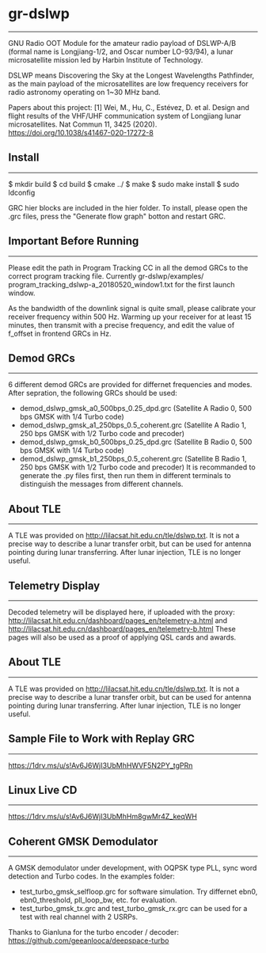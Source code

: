 # gr-dslwp
---------------------------------------
GNU Radio OOT Module for the amateur radio payload of DSLWP-A/B (formal name is Longjiang-1/2, and Oscar number LO-93/94), a lunar microsatellite mission led by Harbin Institute of Technology.

DSLWP means Discovering the Sky at the Longest Wavelengths Pathfinder, as the main payload of the microsatellites are low frequency receivers for radio astronomy operating on 1~30 MHz band. 

Papers about this project:
[1] Wei, M., Hu, C., Estévez, D. et al. Design and flight results of the VHF/UHF communication system of Longjiang lunar microsatellites. Nat Commun 11, 3425 (2020). https://doi.org/10.1038/s41467-020-17272-8


## Install
---------------------------------------
 $ mkdir build 
 $ cd build 
 $ cmake ../ 
 $ make 
 $ sudo make install 
 $ sudo ldconfig 

GRC hier blocks are included in the hier folder. To install, please open the .grc files, press the "Generate flow graph" botton and restart GRC.


## Important Before Running
---------------------------------------
Please edit the path in Program Tracking CC in all the demod GRCs to the correct program tracking file. Currently gr-dslwp/examples/ 
program_tracking_dslwp-a_20180520_window1.txt for the first launch window.

As the bandwidth of the downlink signal is quite small, please calibrate your receiver frequency within 500 Hz. Warming up your receiver for at least 15 minutes, then transmit with a precise frequency, and edit the value of f_offset in frontend GRCs in Hz.


## Demod GRCs
---------------------------------------
6 different demod GRCs are provided for differnet frequencies and modes.
After sepration, the following GRCs should be used:
- demod_dslwp_gmsk_a0_500bps_0.25_dpd.grc (Satellite A Radio 0, 500 bps GMSK with 1/4 Turbo code)
- demod_dslwp_gmsk_a1_250bps_0.5_coherent.grc (Satellite A Radio 1, 250 bps GMSK with 1/2 Turbo code and precoder)
- demod_dslwp_gmsk_b0_500bps_0.25_dpd.grc (Satellite B Radio 0, 500 bps GMSK with 1/4 Turbo code) 
- demod_dslwp_gmsk_b1_250bps_0.5_coherent.grc (Satellite B Radio 1, 250 bps GMSK with 1/2 Turbo code and precoder)
It is recommanded to generate the .py files first, then run them in different terminals to distinguish the messages from different channels. 


## About TLE
---------------------------------------
A TLE was provided on http://lilacsat.hit.edu.cn/tle/dslwp.txt. It is not a precise way to describe a lunar transfer orbit, but can be used for antenna pointing during lunar transferring. After lunar injection, TLE is no longer useful.


## Telemetry Display 
---------------------------------------
Decoded telemetry will be displayed here, if uploaded with the proxy: http://lilacsat.hit.edu.cn/dashboard/pages_en/telemetry-a.html and http://lilacsat.hit.edu.cn/dashboard/pages_en/telemetry-b.html
These pages will also be used as a proof of applying QSL cards and awards. 


## About TLE
---------------------------------------
A TLE was provided on http://lilacsat.hit.edu.cn/tle/dslwp.txt. It is not a precise way to describe a lunar transfer orbit, but can be used for antenna pointing during lunar transferring. After lunar injection, TLE is no longer useful.


## Sample File to Work with Replay GRC
---------------------------------------
https://1drv.ms/u/s!Av6J6WjI3UbMhHWVF5N2PY_tgPRn


## Linux Live CD
---------------------------------------
https://1drv.ms/u/s!Av6J6WjI3UbMhHm8gwMr4Z_keqWH


## Coherent GMSK Demodulator
---------------------------------------
A GMSK demodulator under development, with OQPSK type PLL, sync word detection and Turbo codes.
In the examples folder:
- test_turbo_gmsk_selfloop.grc for software simulation. Try differnet ebn0, ebn0_threshold, pll_loop_bw, etc. for evaluation. 
- test_turbo_gmsk_tx.grc and test_turbo_gmsk_rx.grc can be used for a test with real channel with 2 USRPs.

Thanks to Gianluna for the turbo encoder / decoder: https://github.com/geeanlooca/deepspace-turbo
